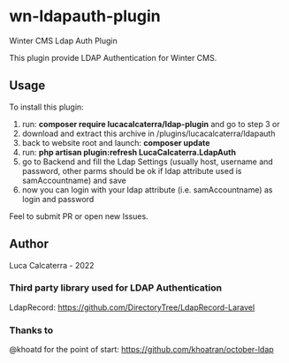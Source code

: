 # wn-ldapauth-plugin
Winter CMS Ldap Auth Plugin

This plugin provide LDAP Authentication for Winter CMS.

## Usage
To install this plugin:

1. run: **composer require lucacalcaterra/ldap-plugin** and go to step 3
 or
1. download and extract this archive in /plugins/lucacalcaterra/ldapauth 
2. back to website root and launch: **composer update**
3. run: **php artisan plugin:refresh LucaCalcaterra.LdapAuth**
4. go to Backend and fill the Ldap Settings (usually host, username and password, other parms should be ok if ldap attribute used is samAccountname) and save
5. now you can login with your ldap attribute (i.e. samAccountname) as login and password

Feel to submit PR or open new Issues.

## Author

Luca Calcaterra - 2022

### Third party library used for LDAP Authentication
LdapRecord: https://github.com/DirectoryTree/LdapRecord-Laravel

### Thanks to
@khoatd for the point of start: https://github.com/khoatran/october-ldap
